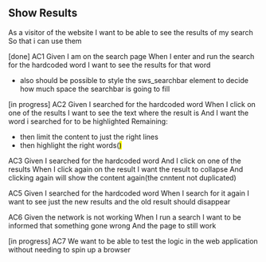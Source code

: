 ## Show Results

As a visitor of the website
I want to be able to see the results of my search
So that i can use them

[done]
AC1
Given I am on the search page
When I enter and run the search for the hardcoded word
I want to see the results for that word
- also should be possible to style the sws_searchbar element to decide how much space the searchbar is going to fill

[in progress]
AC2
Given I searched for the hardcoded word
When I click on one of the results
I want to see the text where the result is
And I want the word i searched for to be highlighted
Remaining:
- then limit the content to just the right lines
- then highlight the right words(<mark>)

AC3
Given I searched for the hardcoded word
And I click on one of the results
When I click again on the result
I want the result to collapse
And clicking again will show the content again(the cnntent not duplicated)


AC5
Given I searched for the hardcoded word
When I search for it again
I want to see just the new results and the old result should disappear

AC6
Given the network is not working
When I run a search
I want to be informed that something gone wrong
And the page to still work

[in progress]
AC7
We want to be able to test the logic in the web application without needing to spin up a browser